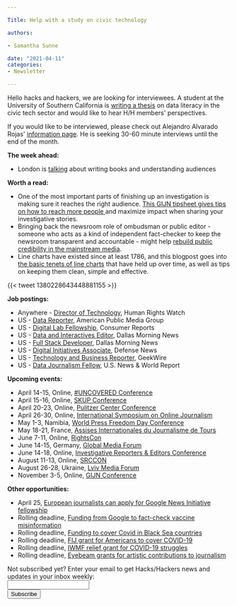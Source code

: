 ```yaml
---

Title: Help with a study on civic technology

authors: 

- Samantha Sunne

date: "2021-04-11" 
categories: 
- Newsletter

---
```


Hello hacks and hackers, we are looking for interviewees. A student at the University of Southern California is [writing a thesis](https://alejandro-ar.medium.com/master-thesis-study-data-literacy-from-the-bottom-up-investigating-data-practices-in-the-civic-7f3199450607) on data literacy in the civic tech sector and would like to hear H/H members' perspectives.

If you would like to be interviewed, please check out Alejandro Alvarado Rojas' [information page](https://alejandro-ar.medium.com/master-thesis-study-data-literacy-from-the-bottom-up-investigating-data-practices-in-the-civic-7f3199450607). He is seeking 30-60 minute interviews until the end of the month.

**The week ahead:**



*   London is [talking](https://www.hackshackersldn.co.uk) about writing books and understanding audiences

**Worth a read:**



*   One of the most important parts of finishing up an investigation is making sure it reaches the right audience. [This GIJN tipsheet gives tips on how to reach more people ](https://gijn.org/2021/04/01/12-tips-on-reaching-more-people-and-getting-bigger-impact-on-investigative-stories/)and maximize impact when sharing your investigative stories.
*   Bringing back the newsroom role of ombudsman or public editor - someone who acts as a kind of independent fact-checker to keep the newsroom transparent and accountable - might help [rebuild public credibility in the mainstream media](https://www.poynter.org/ethics-trust/2021/does-the-mainstream-media-need-to-bring-back-the-ombudsman-to-restore-credibility-and-trust/).
*   Line charts have existed since at least 1786, and this blogpost goes into [the basic tenets of line charts](https://medium.com/nightingale/how-to-create-a-simple-yet-effective-line-plot-ddc06bc2c2bb) that have held up over time, as well as tips on keeping them clean, simple and effective.

{{< tweet 1380228643448881155 >}}

**Job postings:**



*   Anywhere - [Director of Technology](https://boards.greenhouse.io/humanrightswatch/jobs/5175419002), Human Rights Watch
*   US - [Data Reporter](https://recruiting2.ultipro.com/AME1098APMG/JobBoard/4b7ae4eb-a67b-4318-80fc-6d9467f9c542/OpportunityDetail?opportunityId=ca6ea5f8-6c13-4e32-8fb1-5fbc9f30f90b), American Public Media Group
*   US - [Digital Lab Fellowship](https://jobs-consumers.icims.com/jobs/3872/digital-lab-fellowship/job?mobile=false&width=1120&height=500&bga=true&needsRedirect=false&jan1offset=-300&jun1offset=-240), Consumer Reports
*   US - [Data and Interactives Editor](https://ahbelo.mua.hrdepartment.com/hr/ats/Posting/view/1443), Dallas Morning News
*   US - [Full Stack Developer](https://ahbelo.mua.hrdepartment.com/hr/ats/Posting/view/1411), Dallas Morning News
*   US - [Digital Initiatives Associate](https://boards.greenhouse.io/sightlinemediagroup/jobs/3040642), Defense News
*   US - [Technology and Business Reporter](https://www.geekwire.com/jobs/job/geekwire-technology-and-business-reporter-full-time/), GeekWire
*   US - [Data Journalism Fellow](https://recruiting.myapps.paychex.com/appone/MainInfoReq.asp?R_ID=3534414), U.S. News & World Report

**Upcoming events:**



*   April 14-15, Online, [#UNCOVERED Conference](https://www.investigativejournalismforeu.net/events/save-the-date-uncovered-conference-april-14-15/)
*   April 15-16, Online, [SKUP Conference](https://www.skup.no/2021/02/slik-melder-du-deg-pa-arets-skup)
*   April 20-23, Online, [Pulitzer Center Conference](https://pulitzercenter.org/blog/save-date-2021-pulitzer-center-conference)
*   April 26-30, Online, [International Symposium on Online Journalism](https://latamjournalismreview.org/articles/mark-your-calendars-for-isoj-online-2021-the-premier-global-journalism-conference-will-be-held-from-april-26-30/) 
*   May 1-3, Namibia, [World Press Freedom Day Conference](https://en.unesco.org/news/world-press-freedom-day-coming-home-namibia-host-wpfd-2021-conference)
*   May 18-21, France, [Assises Internationales du Journalisme de Tours](https://www.journalisme.com/les-assises-2020/14e-assises-internationales-du-journalisme-de-tours/) 
*   June 7-11, Online, [RightsCon](https://www.rightscon.org)
*   June 14-15, Germany, [Global Media Forum](https://www.dw.com/en/about-dw/gmf/s-43101535)
*   June 14-18, Online, [Investigative Reporters & Editors Conference](https://www.ire.org/training/conferences/ire-2021/)
*   August 11-13, Online, [SRCCON](https://srccon.org/)
*   August 26-28, Ukraine, [Lviv Media Forum](https://www.facebook.com/events/lviv-media-forum/lviv-media-forum-2021/312314519660237/)
*   November 3-5, Online, [GIJN Conference](https://gijn.org/2021/03/24/the-global-investigative-journalism-conference-goes-online-oct-2021-we-head-to-sydney-in-22/)

**Other opportunities:**



*   April 25, [European journalists can apply for Google News Initiative fellowship](https://journalismfellowships.eu/)
*   Rolling deadline, [Funding from Google to fact-check vaccine misinformation](https://blog.google/outreach-initiatives/google-news-initiative/open-fund-projects-debunking-vaccine-misinformation/)
*   Rolling deadline, [Funding to cover Covid in Black Sea countries](https://www.gmfus.org/program/black-sea-trust-regional-cooperation)
*   Rolling deadline, [FIJ grant for Americans to cover COVID-19](https://investigate.submittable.com/submit/163797/coronavirus-rolling-grant-for-u-s-freelancers)
*   Rolling deadline, [IWMF relief grant for COVID-19 struggles](https://iwmf.submittable.com/submit/41e7f7ce-db40-4ff6-873f-e24450e27497/journalism-relief-fund-english)
*   Rolling deadline, [Eyebeam grants for artistic contributions to journalism](https://www.eyebeam.org/eyebeam-center-for-the-future-of-journalism/)

<div id="mc_embed_signup"><form id="mc-embedded-subscribe-form" class="validate" action="//hackshackers.us1.list-manage.com/subscribe/post?u=c56f2e53d5ed6ef87f8aaa75c&amp;id=fb2bc6f10b" method="post" name="mc-embedded-subscribe-form" novalidate="" target="_blank">

<div id="mc_embed_signup_scroll">

<div class="mc-field-group"><label for="mce-EMAIL">Not subscribed yet? Enter your email to get Hacks/Hackers news and updates in your inbox weekly:  </label></div>

<div class="mc-field-group"><input id="mce-EMAIL" class="required email" name="EMAIL" type="email" value="" /></div>

<!-- real people should not fill this in and expect good things - do not remove this or risk form bot signups-->

<div style="position: absolute; left: -5000px;"><input tabindex="-1" name="b_c56f2e53d5ed6ef87f8aaa75c_fb2bc6f10b" type="text" value="" /></div>

<div class="clear"><input id="mc-embedded-subscribe" class="button" name="subscribe" type="submit" value="Subscribe" /></div>

</div>
